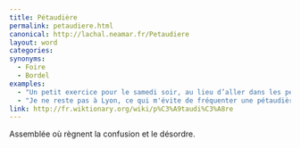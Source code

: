 ```yaml
---
title: Pétaudière
permalink: petaudiere.html
canonical: http://lachal.neamar.fr/Petaudiere
layout: word
categories:
synonyms:
  - Foire
  - Bordel
examples:
  - "Un petit exercice pour le samedi soir, au lieu d’aller dans les pétaudières de satrapes extravertis."
  - "Je ne reste pas à Lyon, ce qui m'évite de fréquenter une pétaudière de sybarites dévoyés… Bonnes libations bachiques !Evitez nonobstant les échansons égrillards…"
link: http://fr.wiktionary.org/wiki/p%C3%A9taudi%C3%A8re
---
```


Assemblée où règnent la confusion et le désordre.

